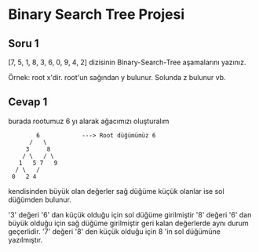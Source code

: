 <h1>Binary Search Tree Projesi</h1>

<h2>Soru 1</h2>

[7, 5, 1, 8, 3, 6, 0, 9, 4, 2] dizisinin Binary-Search-Tree aşamalarını yazınız.

Örnek: root x'dir. root'un sağından y bulunur. Solunda z bulunur vb.

<h2>Cevap 1</h2>

burada rootumuz 6 yı alarak ağacımızı oluşturalım

            6            ---> Root düğümümüz 6
          /   \
         3     8          
        / \   / \
       1   5 7   9
      / \   /
     0   2 4

kendisinden büyük olan değerler sağ düğüme küçük olanlar ise sol düğümden bulunur.

'3' değeri '6' dan küçük olduğu için sol düğüme girilmiştir
'8' değeri '6' dan büyük olduğu için sağ düğüme girilmiştir
geri kalan değerlerde aynı durum geçerlidir. '7' değeri '8' den küçük olduğu için 8 'in sol düğümüne yazılmıştır.
